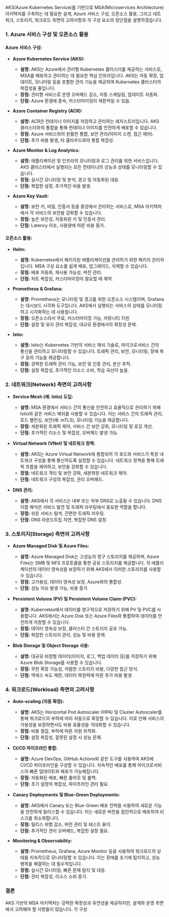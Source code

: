 AKS(Azure Kubernetes Service)를 기반으로 MSA(Microservices Architecture) 아키텍처를 구축하는 데 필요한 설계, Azure 서비스 구성, 오픈소스 활용, 그리고 네트워크, 스토리지, 워크로드 측면의 고려사항과 각 구성 요소의 장단점을 설명하겠습니다.

### 1. Azure 서비스 구성 및 오픈소스 활용

#### Azure 서비스 구성:
- **Azure Kubernetes Service (AKS):**
  - **설명:** AKS는 Azure에서 관리형 Kubernetes 클러스터를 제공하는 서비스로, MSA를 배포하고 관리하는 데 필요한 핵심 인프라입니다. AKS는 자동 확장, 업데이트, 모니터링 등을 포함한 관리 기능을 제공하여 Kubernetes 클러스터의 복잡성을 줄입니다.
  - **장점:** 관리형 서비스로 운영 오버헤드 감소, 자동 스케일링, 업데이트 자동화.
  - **단점:** Azure 환경에 종속, 커스터마이징이 제한적일 수 있음.

- **Azure Container Registry (ACR):**
  - **설명:** ACR은 컨테이너 이미지를 저장하고 관리하는 레지스트리입니다. AKS 클러스터와의 통합을 통해 컨테이너 이미지를 안전하게 배포할 수 있습니다.
  - **장점:** Azure 서비스와의 원활한 통합, 보안 관리(이미지 스캔, 접근 제어).
  - **단점:** 추가 비용 발생, 타 클라우드와의 통합 복잡성.

- **Azure Monitor & Log Analytics:**
  - **설명:** 애플리케이션 및 인프라의 모니터링과 로그 관리를 위한 서비스입니다. AKS 클러스터에서 실행되는 모든 컨테이너의 성능과 상태를 모니터링할 수 있습니다.
  - **장점:** 실시간 모니터링 및 분석, 경고 및 자동화된 대응.
  - **단점:** 복잡한 설정, 추가적인 비용 발생.

- **Azure Key Vault:**
  - **설명:** 보안 키, 비밀, 인증서 등을 중앙에서 관리하는 서비스로, MSA 아키텍처에서 각 서비스의 보안을 강화할 수 있습니다.
  - **장점:** 높은 보안성, 자동화된 키 및 인증서 관리.
  - **단점:** Latency 이슈, 사용량에 따른 비용 증가.

#### 오픈소스 활용:
- **Helm:**
  - **설명:** Kubernetes에서 패키지된 애플리케이션을 관리하기 위한 패키지 관리자입니다. MSA 구성 요소를 쉽게 배포, 업그레이드, 삭제할 수 있습니다.
  - **장점:** 배포 자동화, 재사용 가능성, 버전 관리.
  - **단점:** 차트 복잡성, 커스터마이징이 필요할 때 제약.

- **Prometheus & Grafana:**
  - **설명:** Prometheus는 모니터링 및 경고를 위한 오픈소스 시스템이며, Grafana는 대시보드 시각화 도구입니다. AKS에서 실행되는 서비스의 상태를 모니터링하고 시각화하는 데 사용됩니다.
  - **장점:** 오픈소스라서 무료, 커스터마이징 가능, 커뮤니티 지원.
  - **단점:** 설정 및 유지 관리 복잡성, 대규모 환경에서의 확장성 문제.

- **Istio:**
  - **설명:** Istio는 Kubernetes 기반의 서비스 메쉬 기술로, 마이크로서비스 간의 통신을 관리하고 모니터링할 수 있습니다. 트래픽 관리, 보안, 모니터링, 장애 복구 등의 기능을 제공합니다.
  - **장점:** 강력한 트래픽 관리 기능, 보안 및 인증 관리, 분산 추적.
  - **단점:** 설정 복잡성, 추가적인 리소스 소비, 학습 곡선이 높음.

### 2. 네트워크(Network) 측면의 고려사항

- **Service Mesh (예: Istio) 도입:**
  - **설명:** MSA 환경에서 서비스 간의 통신을 안전하고 효율적으로 관리하기 위해 Istio와 같은 서비스 메쉬를 사용할 수 있습니다. 이는 서비스 간의 트래픽 관리, 로드 밸런싱, 보안(예: mTLS), 모니터링 기능을 제공합니다.
  - **장점:** 세분화된 트래픽 제어, 서비스 간 보안 강화, 모니터링 및 로깅 개선.
  - **단점:** 추가적인 리소스 및 복잡성, 오버헤드 발생 가능.

- **Virtual Network (VNet) 및 네트워크 정책:**
  - **설명:** AKS는 Azure Virtual Network에 통합되어 각 포드와 서비스가 특정 네트워크 구성을 통해 통신하도록 설정할 수 있습니다. 네트워크 정책을 통해 트래픽 흐름을 제어하고, 보안을 강화할 수 있습니다.
  - **장점:** 네트워크 격리 및 보안 강화, 세분화된 네트워크 제어.
  - **단점:** 네트워크 구성의 복잡성, 관리 오버헤드.

- **DNS 관리:**
  - **설명:** AKS에서 각 서비스는 내부 또는 외부 DNS로 노출될 수 있습니다. DNS 이름 해석은 서비스 발견 및 트래픽 라우팅에서 중요한 역할을 합니다.
  - **장점:** 쉬운 서비스 탐색, 간편한 트래픽 라우팅.
  - **단점:** DNS 라운드트립 지연, 복잡한 DNS 설정.

### 3. 스토리지(Storage) 측면의 고려사항

- **Azure Managed Disk 및 Azure Files:**
  - **설명:** Azure Managed Disk는 고성능의 영구 스토리지를 제공하며, Azure Files는 SMB 및 NFS 프로토콜을 통한 공유 스토리지를 제공합니다. 각 애플리케이션의 데이터 영속성을 보장하기 위해 AKS에서 이러한 스토리지를 사용할 수 있습니다.
  - **장점:** 고가용성, 데이터 영속성 보장, Azure와의 통합성.
  - **단점:** 성능 이슈 발생 가능, 비용 증가.

- **Persistent Volume (PV) 및 Persistent Volume Claim (PVC):**
  - **설명:** Kubernetes에서 데이터를 영구적으로 저장하기 위해 PV 및 PVC를 사용합니다. AKS에서는 Azure Disk 또는 Azure Files와 통합하여 데이터를 안전하게 저장할 수 있습니다.
  - **장점:** 데이터 영속성 보장, 클러스터 간 스토리지 공유 가능.
  - **단점:** 복잡한 스토리지 관리, 성능 및 비용 문제.

- **Blob Storage 및 Object Storage 사용:**
  - **설명:** 대규모 비정형 데이터(이미지, 로그, 백업 데이터 등)를 저장하기 위해 Azure Blob Storage를 사용할 수 있습니다.
  - **장점:** 무한 확장 가능성, 저렴한 스토리지 비용, 다양한 접근 방식.
  - **단점:** 액세스 속도 제한, 데이터 복원력에 따른 추가 비용 발생.

### 4. 워크로드(Workload) 측면의 고려사항

- **Auto-scaling (자동 확장):**
  - **설명:** AKS는 Horizontal Pod Autoscaler (HPA) 및 Cluster Autoscaler를 통해 워크로드의 부하에 따라 자동으로 확장할 수 있습니다. 이로 인해 서비스의 가용성을 보장하면서도 비용 효율성을 극대화할 수 있습니다.
  - **장점:** 비용 절감, 부하에 따른 자원 최적화.
  - **단점:** 설정 복잡성, 잘못된 설정 시 성능 문제.

- **CI/CD 파이프라인 통합:**
  - **설명:** Azure DevOps, GitHub Actions와 같은 도구를 사용하여 AKS에 CI/CD 파이프라인을 구성할 수 있습니다. 지속적인 배포를 통해 마이크로서비스의 빠른 업데이트와 배포가 가능해집니다.
  - **장점:** 자동화된 배포, 빠른 롤아웃 및 롤백.
  - **단점:** 초기 설정의 복잡성, 파이프라인 관리 필요.

- **Canary Deployments 및 Blue-Green Deployments:**
  - **설명:** AKS에서 Canary 또는 Blue-Green 배포 전략을 사용하여 새로운 기능을 안전하게 릴리스할 수 있습니다. 이는 새로운 버전을 점진적으로 배포하여 리스크를 최소화합니다.
  - **장점:** 릴리스 위험 감소, 버전 관리 및 테스트 용이.
  - **단점:** 추가적인 관리 오버헤드, 복잡한 설정 필요.

- **Monitoring & Observability:**
  - **설명:** Prometheus, Grafana, Azure Monitor 등을 사용하여 워크로드의 상태를 지속적으로 모니터링할 수 있습니다. 이는 장애를 조기에 탐지하고, 성능 병목을 해결하는 데 필수적입니다.
  - **장점:** 실시간 모니터링, 빠른 문제 탐지 및 대응.
  - **단점:** 관리 복잡성, 리소스 소비 증가.

### 결론

AKS 기반의 MSA 아키텍처는 강력한 확장성과 유연성을 제공하지만, 설계와 운영 측면에서 고려해야 할 사항들이 많습니다. 각 구성